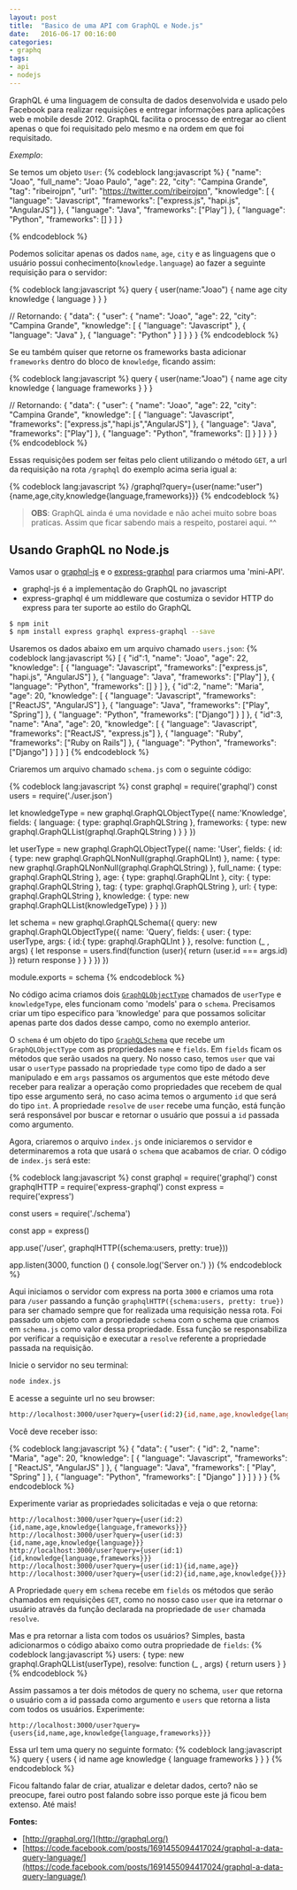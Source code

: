 ```yaml
---
layout: post
title:  "Basico de uma API com GraphQL e Node.js"
date:   2016-06-17 00:16:00
categories:
- graphq
tags:
- api
- nodejs
---
```

GraphQL é uma linguagem de consulta de dados desenvolvida e usado pelo Facebook para realizar requisições e entregar informações para aplicações web e mobile desde 2012. GraphQL facilita o processo de entregar ao client apenas o que foi requisitado pelo mesmo e na ordem em que foi requisitado.

*Exemplo*:

Se temos um objeto `User`:
{% codeblock lang:javascript %}
{
	"name": "Joao",
	"full_name": "Joao Paulo",
	"age": 22,
	"city": "Campina Grande",
	"tag": "ribeirojpn",
	"url": "https://twitter.com/ribeirojpn",
	"knowledge": [
		{
			"language": "Javascript",
			"frameworks": ["express.js", "hapi.js", "AngularJS"]
		},
		{
			"language": "Java",
			"frameworks": ["Play"]
		},
		{
			"language": "Python",
			"frameworks": []
		}
	]
}

{% endcodeblock %}

Podemos solicitar apenas os dados `name`, `age`, `city` e as linguagens que o usuário possui conhecimento(`knowledge.language`) ao fazer a seguinte requisição para o servidor:

{% codeblock lang:javascript %}
query {
	user(name:"Joao") {
		name
		age
		city
		knowledge {
			language
		}
	}
}

// Retornando:
{
  "data": {
    "user": {
      "name": "Joao",
      "age": 22,
      "city": "Campina Grande",
      "knowledge": [
        {
          "language": "Javascript"
        },
        {
          "language": "Java"
        },
        {
          "language": "Python"
        }
      ]
    }
  }
}
{% endcodeblock %}

Se eu também quiser que retorne os frameworks basta adicionar `frameworks` dentro do bloco de `knowledge`, ficando assim:

{% codeblock lang:javascript %}
query {
	user(name:"Joao") {
		name
		age
		city
		knowledge {
			language
			frameworks
		}
	}
}

// Retornando:
{
  "data": {
    "user": {
      "name": "Joao",
      "age": 22,
      "city": "Campina Grande",
      "knowledge": [
        {
          "language": "Javascript",
          "frameworks": ["express.js","hapi.js","AngularJS"]
        },
        {
          "language": "Java",
          "frameworks": ["Play"]
        },
        {
          "language": "Python",
          "frameworks": []
        }
      ]
    }
  }
}
{% endcodeblock %}

Essas requisições podem ser feitas pelo client utilizando o método `GET`, a url da requisição na rota `/graphql` do exemplo acima seria igual a:

{% codeblock lang:javascript %}
/graphql?query={user(name:"user"){name,age,city,knowledge{language,frameworks}}}
{% endcodeblock %}

> **OBS**: GraphQL ainda é uma novidade e não achei muito sobre boas praticas. Assim que ficar sabendo mais a respeito, postarei aqui. ^^

## Usando GraphQL no Node.js

Vamos usar o [graphql-js](https://github.com/graphql/graphql-js) e o [express-graphql](https://github.com/graphql/express-graphql) para criarmos uma 'mini-API'.

 - graphql-js é a implementação do GraphQL no javascript
 - express-graphql é um middleware que costumiza o sevidor HTTP do express para ter suporte ao estilo do GraphQL

``` bash
$ npm init
$ npm install express graphql express-graphql --save
```

Usaremos os dados abaixo em um arquivo chamado `users.json`:
{% codeblock lang:javascript %}
[
	{
		"id":1,
		"name": "Joao",
		"age": 22,
		"knowledge": [
			{
				"language": "Javascript",
				"frameworks": ["express.js", "hapi.js", "AngularJS"]
			},
			{
				"language": "Java",
				"frameworks": ["Play"]
			},
			{
				"language": "Python",
				"frameworks": []
			}
		]
	},
	{
		"id":2,
		"name": "Maria",
		"age": 20,
		"knowledge": [
			{
				"language": "Javascript",
				"frameworks": ["ReactJS", "AngularJS"]
			},
			{
				"language": "Java",
				"frameworks": ["Play", "Spring"]
			},
			{
				"language": "Python",
				"frameworks": ["Django"]
			}
		]
	},
	{
		"id":3,
		"name": "Ana",
		"age": 20,
		"knowledge": [
			{
				"language": "Javascript",
				"frameworks": ["ReactJS", "express.js"]
			},
			{
				"language": "Ruby",
				"frameworks": ["Ruby on Rails"]
			},
			{
				"language": "Python",
				"frameworks": ["Django"]
			}
		]
	}
]
{% endcodeblock %}

Criaremos um arquivo chamado `schema.js` com o seguinte código:

{% codeblock lang:javascript %}
const graphql = require('graphql')
const users = require('./user.json')

let knowledgeType = new graphql.GraphQLObjectType({
  name:'Knowledge',
  fields: {
		language: { type: graphql.GraphQLString },
		frameworks: { type: new graphql.GraphQLList(graphql.GraphQLString ) }
  }
})

let userType = new graphql.GraphQLObjectType({
  name: 'User',
	fields: {
		id: { type: new graphql.GraphQLNonNull(graphql.GraphQLInt) },
		name: { type: new graphql.GraphQLNonNull(graphql.GraphQLString) },
		full_name: { type: graphql.GraphQLString },
		age: { type: graphql.GraphQLInt },
		city: { type: graphql.GraphQLString },
		tag: { type: graphql.GraphQLString },
		url: { type: graphql.GraphQLString },
		knowledge: { type: new graphql.GraphQLList(knowledgeType) }
	}
})

let schema = new graphql.GraphQLSchema({
	query: new graphql.GraphQLObjectType({
    name: 'Query',
    fields: {
		  user: {
				type: userType,
      	args: {
          id:{
            type: graphql.GraphQLInt
          }
        },
        resolve: function (_ , args) {
					let response = users.find(function (user){
						return (user.id === args.id)
					})
          return response
        }
			}
		}
	})
})

module.exports = schema
{% endcodeblock %}

No código acima criamos dois [`GraphQLObjectType`](http://graphql.org/docs/api-reference-type-system/#graphqlobjecttype) chamados de `userType` e `knowledgeType`, eles funcionam como 'models' para o `schema`. Precisamos criar um tipo especifico para 'knowledge' para que possamos solicitar apenas parte dos dados desse campo, como no exemplo anterior.

O `schema` é um objeto do tipo [`GraphQLSchema`](http://graphql.org/docs/api-reference-type-system/#graphqlschema) que recebe um `GraphQLObjectType` com as propriedades `name` e `fields`. Em `fields` ficam os métodos que serão usados na query. No nosso caso, temos `user` que vai usar o `userType` passado na propriedade `type` como tipo de dado a ser manipulado e em `args` passamos os argumentos que este método deve receber para realizar a operação como propriedades que recebem de qual tipo esse argumento será, no caso acima temos o argumento `id` que será do tipo `int`. A propriedade `resolve` de `user` recebe uma função, está função será responsável por buscar e retornar o usuário que possui a `id` passada como argumento.

Agora, criaremos o arquivo `index.js` onde iniciaremos o servidor e determinaremos a rota que usará o `schema` que acabamos de criar. O código de `index.js` será este:

{% codeblock lang:javascript %}
const graphql = require('graphql')
const graphqlHTTP = require('express-graphql')
const express = require('express')

const users = require('./schema')

const app = express()

app.use('/user', graphqlHTTP({schema:users, pretty: true}))

app.listen(3000, function () {
  console.log('Server on.')
})
{% endcodeblock %}

Aqui iniciamos o servidor com express na porta `3000` e criamos uma rota para `/user` passando a função `graphqlHTTP({schema:users, pretty: true})`
para ser chamado sempre que for realizada uma requisição nessa rota. Foi passado um objeto com a propriedade `schema` com o schema que criamos em `schema.js` como valor dessa propriedade. Essa função se responsabiliza por verificar a requisição e executar a `resolve` referente a propriedade passada na requisição.

Inicie o servidor no seu terminal:
``` bash
node index.js
```

E acesse a seguinte url no seu browser:

``` bash
http://localhost:3000/user?query={user(id:2){id,name,age,knowledge{language,frameworks}}}
```

Você deve receber isso:

{% codeblock lang:javascript %}
{
  "data": {
    "user": {
      "id": 2,
      "name": "Maria",
      "age": 20,
      "knowledge": [
        {
          "language": "Javascript",
          "frameworks": [
            "ReactJS",
            "AngularJS"
          ]
        },
        {
          "language": "Java",
          "frameworks": [
            "Play",
            "Spring"
          ]
        },
        {
          "language": "Python",
          "frameworks": [
            "Django"
          ]
        }
      ]
    }
  }
}
{% endcodeblock %}

Experimente variar as propriedades solicitadas e veja o que retorna:
```
http://localhost:3000/user?query={user(id:2){id,name,age,knowledge{language,frameworks}}}
http://localhost:3000/user?query={user(id:3){id,name,age,knowledge{language}}}
http://localhost:3000/user?query={user(id:1){id,knowledge{language,frameworks}}}
http://localhost:3000/user?query={user(id:1){id,name,age}}
http://localhost:3000/user?query={user(id:2){id,name,age,knowledge{}}}
```

A Propriedade `query` em `schema` recebe em `fields` os métodos que serão chamados em requisições `GET`, como no nosso caso `user` que ira retornar o usuário através da função declarada na propriedade de `user` chamada `resolve`.

Mas e pra retornar a lista com todos os usuários? Simples, basta adicionarmos o código abaixo como outra propriedade de `fields`:
{% codeblock lang:javascript %}
users: {
	type: new graphql.GraphQLList(userType),
	resolve: function (_ , args) {
		return users
	}
}
{% endcodeblock %}

Assim passamos a ter dois métodos de query no schema, `user` que retorna o usuário com a id passada como argumento e `users` que retorna a lista com todos os usuários. Experimente:

```
http://localhost:3000/user?query={users{id,name,age,knowledge{language,frameworks}}}
```

Essa url tem uma query no seguinte formato:
{% codeblock lang:javascript %}
query {
	users {
		id
		name
		age
		knowledge {
			language
			frameworks
		}
	}
}
{% endcodeblock %}

Ficou faltando falar de criar, atualizar e deletar dados, certo? não se preocupe, farei outro post falando sobre isso porque este já ficou bem extenso. Até mais!

**Fontes:**

 - [http://graphql.org/](http://graphql.org/)
 - [https://code.facebook.com/posts/1691455094417024/graphql-a-data-query-language/](https://code.facebook.com/posts/1691455094417024/graphql-a-data-query-language/)
